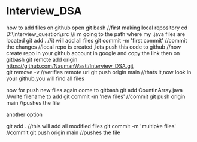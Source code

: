 # Interview_DSA
how to add files on github
open git bash
//first making local repository
cd D:\interview_question\src  //i m going to the path where my .java files are located
git add . //it will add all files
git commit -m 'first commit'  //commit the changes
//local repo is created ,lets push this code to github 
//now create repo in your github account in google and copy the link then on gitbash
 git remote add origin https://github.com/NaumanWasti/Interview_DSA.git  
git remove -v //verifies remote url
git push origin main  //thats it,now look in your github,you will find all files


now for push new files again come to gitbash
git add CountInArray.java //write filename to add
git commit -m 'new files'  //commit
git push origin main //pushes the file

another option

git add . //this will add all modified files
git commit -m 'multipke files'  //commit
git push origin main //pushes the file
